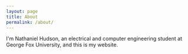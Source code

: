 ```yaml
---
layout: page
title: About
permalink: /about/
---
```


I'm Nathaniel Hudson, an electrical and computer engineering student at George Fox University, and this is my website.
